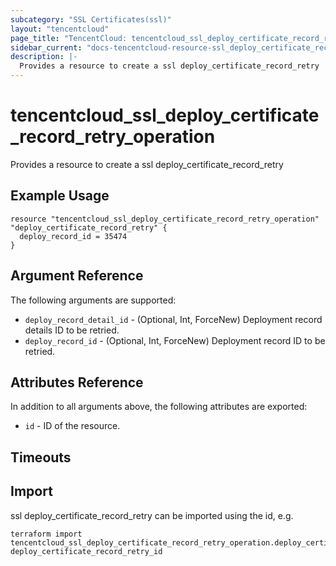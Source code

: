 ```yaml
---
subcategory: "SSL Certificates(ssl)"
layout: "tencentcloud"
page_title: "TencentCloud: tencentcloud_ssl_deploy_certificate_record_retry_operation"
sidebar_current: "docs-tencentcloud-resource-ssl_deploy_certificate_record_retry_operation"
description: |-
  Provides a resource to create a ssl deploy_certificate_record_retry
---
```


# tencentcloud_ssl_deploy_certificate_record_retry_operation

Provides a resource to create a ssl deploy_certificate_record_retry

## Example Usage

```hcl
resource "tencentcloud_ssl_deploy_certificate_record_retry_operation" "deploy_certificate_record_retry" {
  deploy_record_id = 35474
}
```

## Argument Reference

The following arguments are supported:

* `deploy_record_detail_id` - (Optional, Int, ForceNew) Deployment record details ID to be retried.
* `deploy_record_id` - (Optional, Int, ForceNew) Deployment record ID to be retried.

## Attributes Reference

In addition to all arguments above, the following attributes are exported:

* `id` - ID of the resource.



## Timeouts

<no value>


## Import

ssl deploy_certificate_record_retry can be imported using the id, e.g.

```
terraform import tencentcloud_ssl_deploy_certificate_record_retry_operation.deploy_certificate_record_retry deploy_certificate_record_retry_id
```


